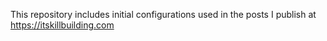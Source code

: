 This repository includes initial configurations used in the posts I publish at https://itskillbuilding.com
